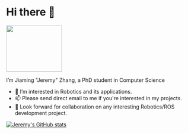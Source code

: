 # Hi there :wave:

<img src="/Docs/profile.gif" data-canonical-src="/Docs/profile.gif" width="150" height="125" /> 

I’m Jiaming "Jeremy" Zhang, a PhD student in Computer Science

- 👀 I’m interested in Robotics and its applications.
- 📫 Please send direct email to me if you're interested in my projects.
- 🤩 Look forward for collaboration on any interesting Robotics/ROS development project.

<!---
jeremyzz830/jeremyzz830 is a ✨ special ✨ repository because its `README.md` (this file) appears on your GitHub profile.
You can click the Preview link to take a look at your changes.
--->


[![Jeremy's GitHub stats](https://github-readme-stats.vercel.app/api?username=jeremyzz830)](https://github.com/jeremyzz830/github-readme-status)
